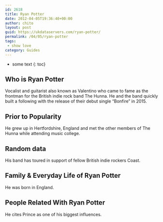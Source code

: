 ```yaml
---
id: 2618
title: Ryan Potter
date: 2012-04-05T19:36:40+00:00
author: chito
layout: post
guid: https://ukdataservers.com/ryan-potter/
permalink: /04/05/ryan-potter
tags:
 - show love
category: Guides
---
```


* some text
{: toc}
          
          
## Who is  Ryan Potter
                  
                  
                  
Vocalist and guitarist also known as Valentino who came to fame as the frontman for the British indie rock band The Hunna. He and the band quickly built a following with the release of their debut single &#8220;Bonfire&#8221; in 2015.
                  
                
                
                
## Prior to Popularity 
                  
                  
                  
He grew up in Hertfordshire, England and met the other members of The Hunna while attending music college.
                  
                
                
                
## Random data 
                  
                  
                  
His band has toured in support of fellow British indie rockers Coast.
                  
                
                
                
## Family & Everyday Life of Ryan Potter
                  
                  
                  
He was born in England.
                  
                
                
                
## People Related With  Ryan Potter
                  
                  
                  
He cites Prince as one of his biggest influences.
                  
                
              
            
          
          
          
    
    
  
